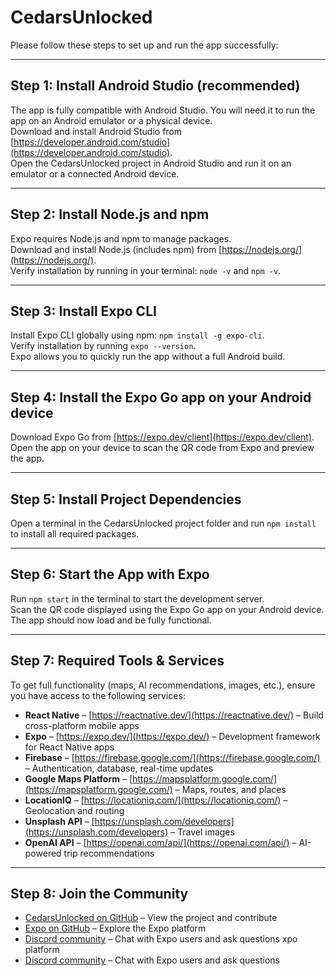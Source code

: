 
# CedarsUnlocked

Please follow these steps to set up and run the app successfully:

---

## Step 1: Install Android Studio (recommended)
The app is fully compatible with Android Studio. You will need it to run the app on an Android emulator or a physical device.  
Download and install Android Studio from [https://developer.android.com/studio](https://developer.android.com/studio).  
Open the CedarsUnlocked project in Android Studio and run it on an emulator or a connected Android device.

---

## Step 2: Install Node.js and npm
Expo requires Node.js and npm to manage packages.  
Download and install Node.js (includes npm) from [https://nodejs.org/](https://nodejs.org/).  
Verify installation by running in your terminal: `node -v` and `npm -v`.

---

## Step 3: Install Expo CLI
Install Expo CLI globally using npm: `npm install -g expo-cli`.  
Verify installation by running `expo --version`.  
Expo allows you to quickly run the app without a full Android build.

---

## Step 4: Install the Expo Go app on your Android device
Download Expo Go from [https://expo.dev/client](https://expo.dev/client).  
Open the app on your device to scan the QR code from Expo and preview the app.

---

## Step 5: Install Project Dependencies
Open a terminal in the CedarsUnlocked project folder and run `npm install` to install all required packages.

---

## Step 6: Start the App with Expo
Run `npm start` in the terminal to start the development server.  
Scan the QR code displayed using the Expo Go app on your Android device.  
The app should now load and be fully functional.

---

## Step 7: Required Tools & Services
To get full functionality (maps, AI recommendations, images, etc.), ensure you have access to the following services:

- **React Native** – [https://reactnative.dev/](https://reactnative.dev/) – Build cross-platform mobile apps  
- **Expo** – [https://expo.dev/](https://expo.dev/) – Development framework for React Native apps  
- **Firebase** – [https://firebase.google.com/](https://firebase.google.com/) – Authentication, database, real-time updates  
- **Google Maps Platform** – [https://mapsplatform.google.com/](https://mapsplatform.google.com/) – Maps, routes, and places  
- **LocationIQ** – [https://locationiq.com/](https://locationiq.com/) – Geolocation and routing  
- **Unsplash API** – [https://unsplash.com/developers](https://unsplash.com/developers) – Travel images  
- **OpenAI API** – [https://openai.com/api/](https://openai.com/api/) – AI-powered trip recommendations  

---

## Step 8: Join the Community
- [CedarsUnlocked on GitHub](https://github.com/) – View the project and contribute  
- [Expo on GitHub](https://github.com/expo) – Explore the Expo platform  
- [Discord community](https://discord.com/invite/expo) – Chat with Expo users and ask questions
xpo platform  
- [Discord community](https://discord.com/invite/expo) – Chat with Expo users and ask questions
